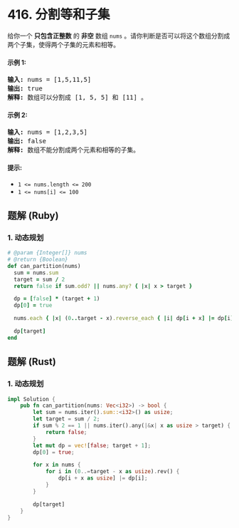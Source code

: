 # 416. 分割等和子集
给你一个 **只包含正整数** 的 **非空** 数组 `nums` 。请你判断是否可以将这个数组分割成两个子集，使得两个子集的元素和相等。

#### 示例 1:
<pre>
<strong>输入:</strong> nums = [1,5,11,5]
<strong>输出:</strong> true
<strong>解释:</strong> 数组可以分割成 [1, 5, 5] 和 [11] 。
</pre>

#### 示例 2:
<pre>
<strong>输入:</strong> nums = [1,2,3,5]
<strong>输出:</strong> false
<strong>解释:</strong> 数组不能分割成两个元素和相等的子集。
</pre>

#### 提示:
* `1 <= nums.length <= 200`
* `1 <= nums[i] <= 100`

## 题解 (Ruby)

### 1. 动态规划
```Ruby
# @param {Integer[]} nums
# @return {Boolean}
def can_partition(nums)
  sum = nums.sum
  target = sum / 2
  return false if sum.odd? || nums.any? { |x| x > target }

  dp = [false] * (target + 1)
  dp[0] = true

  nums.each { |x| (0..target - x).reverse_each { |i| dp[i + x] |= dp[i] } }

  dp[target]
end
```

## 题解 (Rust)

### 1. 动态规划
```Rust
impl Solution {
    pub fn can_partition(nums: Vec<i32>) -> bool {
        let sum = nums.iter().sum::<i32>() as usize;
        let target = sum / 2;
        if sum % 2 == 1 || nums.iter().any(|&x| x as usize > target) {
            return false;
        }
        let mut dp = vec![false; target + 1];
        dp[0] = true;

        for x in nums {
            for i in (0..=target - x as usize).rev() {
                dp[i + x as usize] |= dp[i];
            }
        }

        dp[target]
    }
}
```
